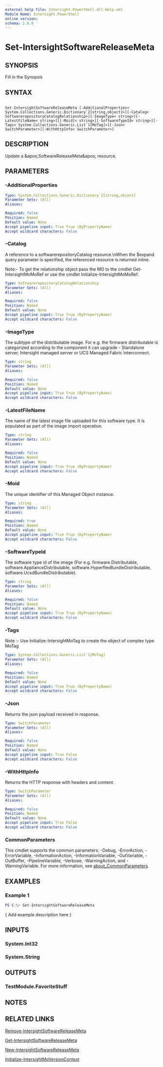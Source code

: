 ```yaml
---
external help file: Intersight.PowerShell.dll-Help.xml
Module Name: Intersight.PowerShell
online version:
schema: 2.0.0
---
```


# Set-IntersightSoftwareReleaseMeta

## SYNOPSIS
Fill in the Synopsis

## SYNTAX

```

Set-IntersightSoftwareReleaseMeta [-AdditionalProperties< System.Collections.Generic.Dictionary`2[string,object]>][-Catalog< SoftwarerepositoryCatalogRelationship>][-ImageType< string>][-LatestFileName< string>][[-Moid]< string>][-SoftwareTypeId< string>][-Tags< System.Collections.Generic.List`1[MoTag]>][-Json< SwitchParameter>][-WithHttpInfo< SwitchParameter>]

```

## DESCRIPTION
Update a &amp;apos;SoftwareReleaseMeta&amp;apos; resource.

## PARAMETERS

### -AdditionalProperties


```yaml
Type: System.Collections.Generic.Dictionary`2[string,object]
Parameter Sets: (All)
Aliases:

Required: false
Position: Named
Default value: None
Accept pipeline input: True True (ByPropertyName)
Accept wildcard characters: False
```

### -Catalog
A reference to a softwarerepositoryCatalog resource.\nWhen the $expand query parameter is specified, the referenced resource is returned inline.

 Note:- To get the relationship object pass the MO to the cmdlet Get-IntersightMoMoRef 
or use the cmdlet Initialize-IntersightMoMoRef.

```yaml
Type: SoftwarerepositoryCatalogRelationship
Parameter Sets: (All)
Aliases:

Required: false
Position: Named
Default value: None
Accept pipeline input: True True (ByPropertyName)
Accept wildcard characters: False
```

### -ImageType
The subtype of the distributable image. For e.g. the firmware distributable is categorized according to the component it can upgrade - Standalone server, Intersight managed server or UCS Managed Fabric Interconnect.

```yaml
Type: string
Parameter Sets: (All)
Aliases:

Required: false
Position: Named
Default value: None
Accept pipeline input: True True (ByPropertyName)
Accept wildcard characters: False
```

### -LatestFileName
The name of the latest image file uploaded for this software type. It is populated as part of the image import operation.

```yaml
Type: string
Parameter Sets: (All)
Aliases:

Required: false
Position: Named
Default value: None
Accept pipeline input: True True (ByPropertyName)
Accept wildcard characters: False
```

### -Moid
The unique identifier of this Managed Object instance.

```yaml
Type: string
Parameter Sets: (All)
Aliases:

Required: true
Position: Named
Default value: None
Accept pipeline input: True True (ByPropertyName)
Accept wildcard characters: False
```

### -SoftwareTypeId
The software type id of the image (For e.g. firmware.Distributable, software.ApplianceDistributable, software.HyperflexBundleDistributable, software.UcsdBundleDistributable).

```yaml
Type: string
Parameter Sets: (All)
Aliases:

Required: false
Position: Named
Default value: None
Accept pipeline input: True True (ByPropertyName)
Accept wildcard characters: False
```

### -Tags


Note :- Use Initialize-IntersightMoTag to create the object of complex type MoTag

```yaml
Type: System.Collections.Generic.List`1[MoTag]
Parameter Sets: (All)
Aliases:

Required: false
Position: Named
Default value: None
Accept pipeline input: True True (ByPropertyName)
Accept wildcard characters: False
```

### -Json
Returns the json payload received in response.

```yaml
Type: SwitchParameter
Parameter Sets: (All)
Aliases:

Required: false
Position: Named
Default value: None
Accept pipeline input: True False
Accept wildcard characters: False
```

### -WithHttpInfo
Returns the HTTP response with headers and content.

```yaml
Type: SwitchParameter
Parameter Sets: (All)
Aliases:

Required: false
Position: Named
Default value: None
Accept pipeline input: True False
Accept wildcard characters: False
```


### CommonParameters
This cmdlet supports the common parameters: -Debug, -ErrorAction, -ErrorVariable, -InformationAction, -InformationVariable, -OutVariable, -OutBuffer, -PipelineVariable, -Verbose, -WarningAction, and -WarningVariable. For more information, see [about_CommonParameters](http://go.microsoft.com/fwlink/?LinkID=113216).

## EXAMPLES

### Example 1
```powershell
PS C:\> Set-IntersightSoftwareReleaseMeta
```

{ Add example description here }

## INPUTS

### System.Int32

### System.String

## OUTPUTS

### TestModule.FavoriteStuff

## NOTES

## RELATED LINKS

[Remove-IntersightSoftwareReleaseMeta](./Remove-IntersightSoftwareReleaseMeta.md)

[Get-IntersightSoftwareReleaseMeta](./Get-IntersightSoftwareReleaseMeta.md)

[New-IntersightSoftwareReleaseMeta](./New-IntersightSoftwareReleaseMeta.md)

[Initialize-IntersightMoVersionContext](./Initialize-IntersightMoVersionContext.md)
